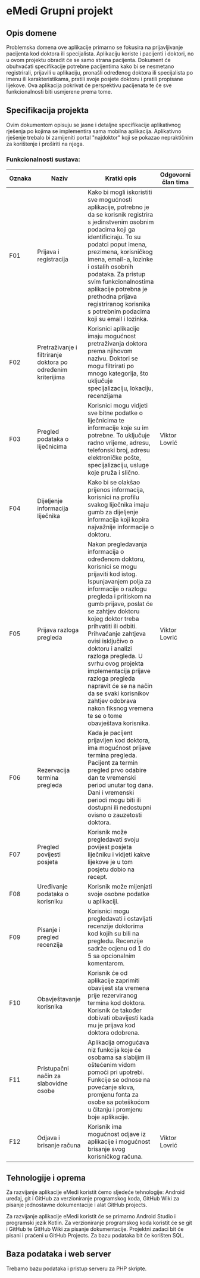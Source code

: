 # eMedi Grupni projekt

## Opis domene

Problemska domena ove aplikacije primarno se fokusira na prijavljivanje pacijenta kod doktora ili specijalista. Aplikaciju koriste i pacijenti i doktori, no u ovom projektu obradit će se samo strana pacijenta. Dokument će obuhvaćati specifikacije potrebne pacijentima kako bi se nesmetano registrirali, prijavili u aplikaciju, pronašli određenog doktora ili specijalista po imenu ili karakteristikama, pratili svoje posjete doktoru i pratili propisane lijekove. Ova aplikacija pokrivat će perspektivu pacijenata te će sve funkcionalnosti biti usmjerene prema tome. 

## Specifikacija projekta

Ovim dokumentom opisuju se jasne i detaljne specifikacije aplikativnog rješenja po kojima se implementira sama mobilna aplikacija. Aplikativno rješenje trebalo bi zamijeniti portal "najdoktor" koji se pokazao nepraktičnim za korištenje i proširiti na njega.

### Funkcionalnosti sustava:

Oznaka | Naziv | Kratki opis | Odgovorni član tima
------ | ----- | ----------- | -------------------
F01 | Prijava i registracija | Kako bi mogli iskoristiti sve mogućnosti aplikacije, potrebno je da se korisnik registrira s jedinstvenim osobnim podacima koji ga identificiraju. To su podatci poput imena, prezimena, korisničkog imena, email-a, lozinke i ostalih osobnih podataka. Za pristup svim funkcionalnostima aplikacije potrebna je prethodna prijava registriranog korisnika s potrebnim podacima koji su email i lozinka. | 
F02 | Pretraživanje i filtriranje doktora po određenim kriterijima | Korisnici aplikacije imaju mogućnost pretraživanja doktora prema njihovom nazivu. Doktori se mogu filtrirati po mnogo kategorija, što uključuje specijalizaciju, lokaciju, recenzijama | 
F03 | Pregled podataka o liječnicima | Korisnici mogu vidjeti sve bitne podatke o liječnicima te informacije koje su im potrebne. To uključuje radno vrijeme, adresu, telefonski broj, adresu elektroničke pošte, specijalizaciju, usluge koje pruža i slično. | Viktor Lovrić
F04 | Dijeljenje informacija liječnika | Kako bi se olakšao prijenos informacija, korisnici na profilu svakog liječnika imaju gumb za dijeljenje informacija koji kopira najvažnije informacije o doktoru. |
F05 | Prijava razloga pregleda | Nakon pregledavanja informacija o određenom doktoru, korisnici se mogu prijaviti kod istog. Ispunjavanjem polja za informacije o razlogu pregleda i pritiskom na gumb prijave, poslat će se zahtjev doktoru kojeg doktor treba prihvatiti ili odbiti. Prihvaćanje zahtjeva ovisi isključivo o doktoru i analizi razloga pregleda. U svrhu ovog projekta implementacija prijave razloga pregleda napravit će se na način da se svaki korisnikov zahtjev odobrava nakon fiksnog vremena te se o tome obavještava korisnika. | Viktor Lovrić
F06 | Rezervacija termina pregleda | Kada je pacijent prijavljen kod doktora, ima mogućnost prijave termina pregleda. Pacijent za termin pregled prvo odabire dan te vremenski period unutar tog dana. Dani i vremenski periodi mogu biti ili dostupni ili nedostupni ovisno o zauzetosti doktora. | 
F07 | Pregled povijesti posjeta | Korisnik može pregledavati svoju povijest posjeta liječniku i vidjeti kakve lijekove je u tom posjetu dobio na recept. | 
F08 | Uređivanje podataka o korisniku | Korisnik može mijenjati svoje osobne podatke u aplikaciji. | 
F09 | Pisanje i pregled recenzija | Korisnici mogu pregledavati i ostavljati recenzije doktorima kod kojih su bili na pregledu. Recenzije sadrže ocjenu od 1 do 5 sa opcionalnim komentarom.| 
F10 | Obavještavanje korisnika | Korisnik će od aplikacije zaprimiti obavijest sta vremena prije rezerviranog termina kod doktora. Korisnik će također dobivati obavijesti kada mu je prijava kod doktora odobrena. | 
F11 | Pristupačni način za slabovidne osobe | Aplikacija omogućava niz funkcija koje će osobama sa slabijim ili oštećenim vidom pomoći pri upotrebi. Funkcije se odnose na povećanje slova, promjenu fonta za osobe sa poteškoćom u čitanju i promjenu boje aplikacije. | 
F12 | Odjava i brisanje računa | Korisnik ima mogućnost odjave iz aplikacije i mogućnost brisanje svog korisničkog računa. | Viktor Lovrić

## Tehnologije i oprema

Za razvijanje aplikacije eMedi koristit ćemo sljedeće tehnologije: Android uređaj, git i GitHub za verzioniranje programskog koda, GitHub Wiki za pisanje jednostavne dokumentacije i alat GitHub projects.

Za razvijanje aplikacije eMedi koristit će se primarno Android Studio i programski jezik Kotlin. Za verzioniranje programskog koda koristit će se git i GitHub te GitHub Wiki za pisanje dokumentacije. Projektni zadaci bit će pisani i praćeni u GitHub Projects. Za bazu podataka bit će korišten SQL.

## Baza podataka i web server

Trebamo bazu podataka i pristup serveru za PHP skripte.
